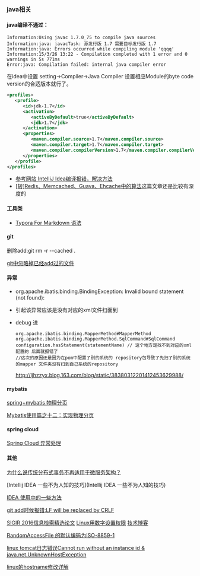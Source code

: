 

### java相关

#### java编译不通过：

```
Information:Using javac 1.7.0_75 to compile java sources  
Information:java: javacTask: 源发行版 1.7 需要目标发行版 1.7  
Information:java: Errors occurred while compiling module 'qqqq'  
Information:15/3/26 13:22 - Compilation completed with 1 error and 0 warnings in 5s 771ms  
Error:java: Compilation failed: internal java compiler error  
```
在idea中设置  setting->Compiler->Java Compiler 设置相应Module的byte code version的合适版本就行了。
```xml
<profiles>  
   <profile>  
      <id>jdk-1.7</id>  
      <activation>  
         <activeByDefault>true</activeByDefault>  
         <jdk>1.7</jdk>  
      </activation>  
      <properties>  
         <maven.compiler.source>1.7</maven.compiler.source>  
         <maven.compiler.target>1.7</maven.compiler.target>  
         <maven.compiler.compilerVersion>1.7</maven.compiler.compilerVersion>  
      </properties>  
   </profile>  
</profiles>  
```
- [参考网站 IntelliJ Idea编译报错，解决方法](http://blog.csdn.net/zhihui1017/article/details/50555304)
- [ [转]Redis、Memcached、Guava、Ehcache中的算法](http://blog.csdn.net/heiyeshuwu/article/details/44904381)这篇文章还是比较有深度的



#### 工具类

- [Typora For Markdown 语法](http://www.jianshu.com/p/092de536d948)




#### git

删除add:git rm -r --cached .

[git中忽略掉已经add过的文件](https://segmentfault.com/q/1010000004398517)





#### 异常

- org.apache.ibatis.binding.BindingException: Invalid bound statement (not found):

- 引起该异常应该是没有对应的xml文件扫面到

- debug 进

  ````
  org.apache.ibatis.binding.MapperMethod#MapperMethod
  org.apache.ibatis.binding.MapperMethod.SqlCommand#SqlCommand
  configuration.hasStatement(statementName) // 这个地方是找不到对应的xml配置的 后面就报错了
  //这次的原因还是因为在pom中配置了别的系统的 repository包导致了先扫了别的系统的mapper 文件夹没有扫到自己系统的repository
  ````

  http://ljhzzyx.blog.163.com/blog/static/38380312201412453629988/



#### mybatis

[spring+mybatis 物理分页](http://blog.csdn.net/flamingsky007/article/details/7195399)

[Mybatis使用篇之十二：实现物理分页](http://chenjc-it.iteye.com/blog/1402965)



#### spring cloud

[Spring Cloud 异常处理](http://www.cnblogs.com/yish/p/5850813.html)



#### 其他

[为什么说传统分布式事务不再适用于微服务架构？](http://mp.weixin.qq.com/s/wPeDzVk7UKMFXNWyzUyugg)

[Intellij IDEA 一些不为人知的技巧](Intellij IDEA 一些不为人知的技巧)

[IDEA 使用中的一些方法](http://blog.csdn.net/rznice/article/details/49964373)

[git add时候报错:LF will be replaced by CRLF](http://blog.csdn.net/loovejava/article/details/22114477)

[SIGIR 2016信息检索精选论文](http://geek.csdn.net/news/detail/133916)
[Linux用数字设置权限](http://blog.csdn.net/u013063153/article/details/53113979)
[技术博客](https://my.oschina.net/itblog/home)

[RandomAccessFile 的默认编码为ISO-8859-1](http://v.youku.com/v_show/id_XMjY3NzU2MTA2MA==.html?spm=a2h0j.8191423.item_XMjY3NzU2MTA2MA==.A)

[linux tomcat日志错误Cannot run without an instance id & java.net.UnknownHostException](http://blog.csdn.net/zero_295813128/article/details/52813146)

[linux的hostname修改详解](http://soft.chinabyte.com/os/281/11563281.shtml)

[]()

[]()

[]()

[]()

[]()





